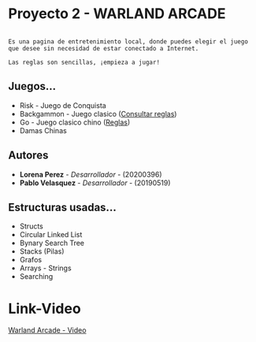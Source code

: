 # Proyecto 2 - WARLAND ARCADE
```

Es una pagina de entretenimiento local, donde puedes elegir el juego que desee sin necesidad de estar conectado a Internet. 

Las reglas son sencillas, ¡empieza a jugar!

```
## Juegos...
*   Risk - Juego de Conquista 
*   Backgammon - Juego clasico ([Consultar reglas](https://www.ludoteka.com/clasika/backgammon-es.html))
*   Go - Juego clasico chino ([Reglas](https://www.ludoteka.com/clasika/juego-go.html))
*   Damas Chinas

## Autores
* **Lorena Perez** - *Desarrollador* - (20200396)
* **Pablo Velasquez** - *Desarrollador* - (20190519)

## Estructuras usadas...
* Structs
* Circular Linked List
* Bynary Search Tree
* Stacks (Pilas)
* Grafos
* Arrays - Strings
* Searching

# Link-Video
[Warland Arcade - Video](https://youtu.be/RM-hwvmAR74)
